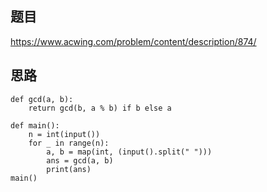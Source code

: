 ## 题目
https://www.acwing.com/problem/content/description/874/

## 思路
```python3
def gcd(a, b):
    return gcd(b, a % b) if b else a

def main():
    n = int(input())
    for _ in range(n):
        a, b = map(int, (input().split(" ")))
        ans = gcd(a, b)
        print(ans)
main()
```
